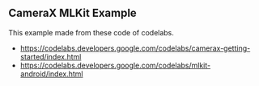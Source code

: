 ## CameraX MLKit Example

This example made from these code of codelabs.

- https://codelabs.developers.google.com/codelabs/camerax-getting-started/index.html
- https://codelabs.developers.google.com/codelabs/mlkit-android/index.html
